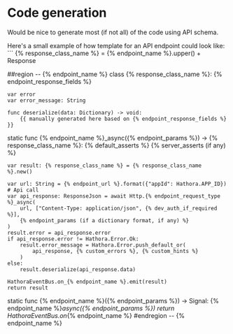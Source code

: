 # Code generation
Would be nice to generate most (if not all) of the code using API schema.

Here's a small example of how template for an API endpoint could look like: ```
{% response_class_name %} = {% endpoint_name %}.upper() + Response

##region   -- {% endpoint_name %}
class {% response_class_name %}:
	{% endpoint_response_fields %}
	
	var error
	var error_message: String
	
	func deserialize(data: Dictionary) -> void:
		{{ manually generated here based on {% endpoint_response_fields %} }}
		


static func {% endpoint_name %}_async({% endpoint_params %}) -> {% response_class_name %}:
	{% default_asserts %}
	{% server_asserts (if any) %}
	
	var result: {% response_class_name %} = {% response_class_name %}.new()
	
	var url: String = {% endpoint_url %}.format({"appId": Hathora.APP_ID})
	# Api call
	var api_response: ResponseJson = await Http.{% endpoint_request_type %}_async(
		url, ["Content-Type: application/json", {% dev_auth_if_required %}], 
		{% endpoint_params (if a dictionary format, if any) %}
	)
	result.error = api_response.error
	if api_response.error != Hathora.Error.Ok:
		result.error_message = Hathora.Error.push_default_or(
			api_response, {% custom_errors %}, {% custom_hints %}
		)
	else:
		result.deserialize(api_response.data)
	
	HathoraEventBus.on_{% endpoint_name %}.emit(result)
	return result


static func {% endpoint_name %}({% endpoint_params %}) -> Signal:
	{% endpoint_name %}_async({% endpoint_params %})
	return HathoraEventBus.on_{% endpoint_name %}
#endregion -- {% endpoint_name %}
```
